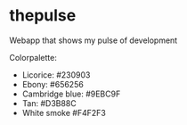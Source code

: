 # thepulse
Webapp that shows my pulse of development


Colorpalette:
- Licorice: #230903
- Ebony: #656256
- Cambridge blue: #9EBC9F
- Tan: #D3B88C
- White smoke #F4F2F3
